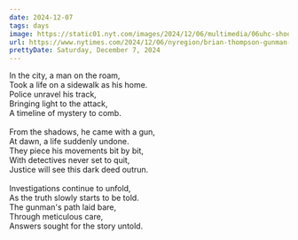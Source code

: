 ```yaml
---
date: 2024-12-07
tags: days
image: https://static01.nyt.com/images/2024/12/06/multimedia/06uhc-shooting-police-timeline1/06uhc-shooting-header-5pm-qgpb-facebookJumbo.jpg
url: https://www.nytimes.com/2024/12/06/nyregion/brian-thompson-gunman-timeline.html
prettyDate: Saturday, December 7, 2024
---
```

In the city, a man on the roam,<br>Took a life on a sidewalk as his home.<br>Police unravel his track,<br> Bringing light to the attack,<br>A timeline of mystery to comb.<br><br>From the shadows, he came with a gun,<br>At dawn, a life suddenly undone.<br>They piece his movements bit by bit,<br>With detectives never set to quit,<br>Justice will see this dark deed outrun.<br><br>Investigations continue to unfold,<br>As the truth slowly starts to be told.<br>The gunman's path laid bare,<br>Through meticulous care,<br>Answers sought for the story untold.